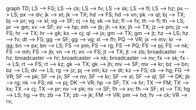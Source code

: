 
graph TD;
LS --> FG;
LS --> ck;
LS --> fv;
LS --> sk;
LS --> fl;
LS --> hz;
px --> LS;
px --> dv;
jk --> xt;
jk --> TX;
hd --> FS;
hd --> vn;
pk --> ql;
bj --> TX;
bj --> pr;
vg --> xl;
vg --> SF;
cj --> bj;
sk --> bz;
fl --> fx;
th --> fl;
th --> LS;
pr --> gm;
xv --> SF;
xv --> hp;
mh --> jb;
jh --> kx;
jh --> TX;
jz --> pm;
jz --> FS;
hr --> TX;
hr --> gk;
kx --> cj;
ql --> jx;
gm --> TX;
gm --> jt;
hz --> LS;
hz --> fv;
dt --> FS;
gg --> SF;
gg --> vg;
xl --> fh;
PQ --> VR;
jx --> mv;
kr --> gg;
bn --> px;
bn --> LS;
FS --> pm;
FS --> rg;
FS --> PQ;
FS --> pj;
FS --> nk;
FS --> mh;
FS --> jb;
vn --> rt;
vn --> FS;
jt --> TX;
jt --> zb;
broadcaster --> hz;
broadcaster --> hr;
broadcaster --> nk;
broadcaster --> nv;
fx --> sk;
fx --> LS;
rt --> FS;
rt --> kz;
gk --> TX;
gk --> jh;
mv --> SF;
mv --> kr;
bz --> bn;
bz --> LS;
dv --> LS;
rg --> jz;
pj --> mh;
kz --> dt;
kz --> FS;
ck --> hg;
FG --> VR;
SF --> pk;
SF --> jx;
SF --> nv;
SF --> kr;
SF --> xl;
SF --> ql;
SF --> DK;
jb --> rg;
nk --> FS;
nk --> pj;
DK --> VR;
hp --> SF;
TX --> hr;
TX --> FM;
TX --> kx;
TX --> cj;
TX --> pr;
nv --> pk;
nv --> SF;
fh --> xv;
fh --> SF;
xt --> TX;
hg --> LS;
hg --> th;
zb --> TX;
zb --> jk;
FM --> VR;
pm --> hd;
fv --> ck;
VR --> rx;